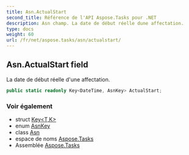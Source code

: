 ```yaml
---
title: Asn.ActualStart
second_title: Référence de l'API Aspose.Tasks pour .NET
description: Asn champ. La date de début réelle dune affectation.
type: docs
weight: 60
url: /fr/net/aspose.tasks/asn/actualstart/
---
```

## Asn.ActualStart field

La date de début réelle d'une affectation.

```csharp
public static readonly Key<DateTime, AsnKey> ActualStart;
```

### Voir également

* struct [Key&lt;T,K&gt;](../../key-2/)
* enum [AsnKey](../../asnkey/)
* class [Asn](../)
* espace de noms [Aspose.Tasks](../../asn/)
* Assemblée [Aspose.Tasks](../../../)


